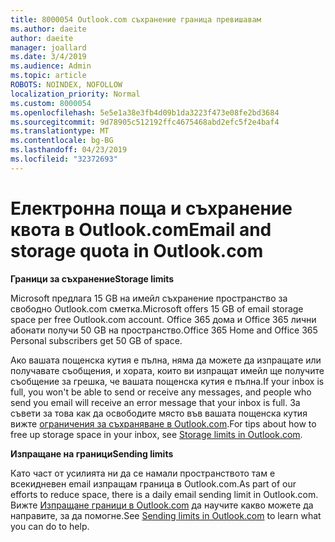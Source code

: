 ```yaml
---
title: 8000054 Outlook.com съхранение граница превишавам
ms.author: daeite
author: daeite
manager: joallard
ms.date: 3/4/2019
ms.audience: Admin
ms.topic: article
ROBOTS: NOINDEX, NOFOLLOW
localization_priority: Normal
ms.custom: 8000054
ms.openlocfilehash: 5e5e1a38e3fb4d09b1da3223f473e08fe2bd3684
ms.sourcegitcommit: 9d78905c512192ffc4675468abd2efc5f2e4baf4
ms.translationtype: MT
ms.contentlocale: bg-BG
ms.lasthandoff: 04/23/2019
ms.locfileid: "32372693"
---
```

# <a name="email-and-storage-quota-in-outlookcom"></a><span data-ttu-id="c8d24-102">Електронна поща и съхранение квота в Outlook.com</span><span class="sxs-lookup"><span data-stu-id="c8d24-102">Email and storage quota in Outlook.com</span></span>

<span data-ttu-id="c8d24-103">**Граници за съхранение**</span><span class="sxs-lookup"><span data-stu-id="c8d24-103">**Storage limits**</span></span>

<span data-ttu-id="c8d24-104">Microsoft предлага 15 GB на имейл съхранение пространство за свободно Outlook.com сметка.</span><span class="sxs-lookup"><span data-stu-id="c8d24-104">Microsoft offers 15 GB of email storage space per free Outlook.com account.</span></span> <span data-ttu-id="c8d24-105">Office 365 дома и Office 365 лични абонати получи 50 GB на пространство.</span><span class="sxs-lookup"><span data-stu-id="c8d24-105">Office 365 Home and Office 365 Personal subscribers get 50 GB of space.</span></span>
  
<span data-ttu-id="c8d24-106">Ако вашата пощенска кутия е пълна, няма да можете да изпращате или получавате съобщения, и хората, които ви изпращат имейл ще получите съобщение за грешка, че вашата пощенска кутия е пълна.</span><span class="sxs-lookup"><span data-stu-id="c8d24-106">If your inbox is full, you won't be able to send or receive any messages, and people who send you email will receive an error message that your inbox is full.</span></span> <span data-ttu-id="c8d24-107">За съвети за това как да освободите място във вашата пощенска кутия вижте [ограничения за съхраняване в Outlook.com](https://go.microsoft.com/fwlink/p/?linkid=2001900&amp;clcid=0x409).</span><span class="sxs-lookup"><span data-stu-id="c8d24-107">For tips about how to free up storage space in your inbox, see [Storage limits in Outlook.com](https://go.microsoft.com/fwlink/p/?linkid=2001900&amp;clcid=0x409).</span></span>

<span data-ttu-id="c8d24-108">**Изпращане на граници**</span><span class="sxs-lookup"><span data-stu-id="c8d24-108">**Sending limits**</span></span>

<span data-ttu-id="c8d24-109">Като част от усилията ни да се намали пространството там е всекидневен email изпращам граница в Outlook.com.</span><span class="sxs-lookup"><span data-stu-id="c8d24-109">As part of our efforts to reduce space, there is a daily email sending limit in Outlook.com.</span></span> <span data-ttu-id="c8d24-110">Вижте [Изпращане граници в Outlook.com](https://support.office.com/article/279ee200-594c-40f0-9ec8-bb6af7735c2e) да научите какво можете да направите, за да помогне.</span><span class="sxs-lookup"><span data-stu-id="c8d24-110">See [Sending limits in Outlook.com](https://support.office.com/article/279ee200-594c-40f0-9ec8-bb6af7735c2e) to learn what you can do to help.</span></span>